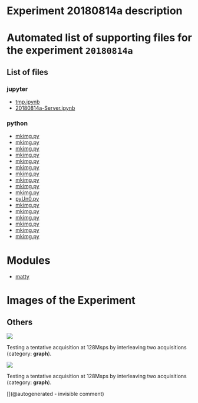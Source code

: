 # Experiment 20180814a description





# Automated list of supporting files for the __experiment `20180814a`__

## List of files

### jupyter

* [tmp.ipynb](/tmp.ipynb)
* [20180814a-Server.ipynb](/matty/20180814a/20180814a-Server.ipynb)


### python

* [mkimg.py](/include/images/724A/strangeatl/mkimg.py)
* [mkimg.py](/include/images/kretz-ar3-4-5b/mkimg.py)
* [mkimg.py](/include/images/13avril2020/adrus/mkimg.py)
* [mkimg.py](/matty/20180814a/mkimg.py)
* [mkimg.py](/include/images/13avril2020/diasonics_tr/mkimg.py)
* [mkimg.py](/include/images/kretzaw145ba/mkimg.py)
* [mkimg.py](/include/bard/brd90/mkimg.py)
* [mkimg.py](/include/bard/brd75/mkimg.py)
* [mkimg.py](/include/bard/images/mkimg.py)
* [mkimg.py](/include/bard/brd35/mkimg.py)
* [pyUn0.py](/matty/20180814a/pyUn0.py)
* [mkimg.py](/include/images/sw45b/mkimg.py)
* [mkimg.py](/include/images/724A/mkimg.py)
* [mkimg.py](/include/images/hp2121/20181011a/mkimg.py)
* [mkimg.py](/include/images/13avril2020/sw45b/mkimg.py)
* [mkimg.py](/include/images/kretzaw145ba/20180811a/mkimg.py)
* [mkimg.py](/include/images/hp2121/20181013a/mkimg.py)





# Modules

* [matty](/matty/)




# Images of the Experiment

## Others

![](/matty/20180814a/128Msps_20180813a-9-fft.jpg)

Testing a tentative acquisition at 128Msps by interleaving two acquisitions (category: __graph__).

![](/matty/20180814a/images/20180813a-9.jpg)

Testing a tentative acquisition at 128Msps by interleaving two acquisitions (category: __graph__).










[](@autogenerated - invisible comment)